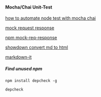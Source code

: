#### Mocha/Chai Unit-Test

[how to automate node test with mocha chai](https://buddy.works/guides/how-automate-nodejs-unit-tests-with-mocha-chai)

[mock request response](https://itnext.io/mocking-expressjs-request-and-response-objects-63405e9c58ff) 

[npm mock-req-response](https://www.npmjs.com/package/mock-req-res)



[showdown convert md to html](https://github.com/showdownjs/showdown)

[markdown-it](https://github.com/markdown-it/markdown-it)

##### Find unused npm

`npm install depcheck -g`

`depcheck`

